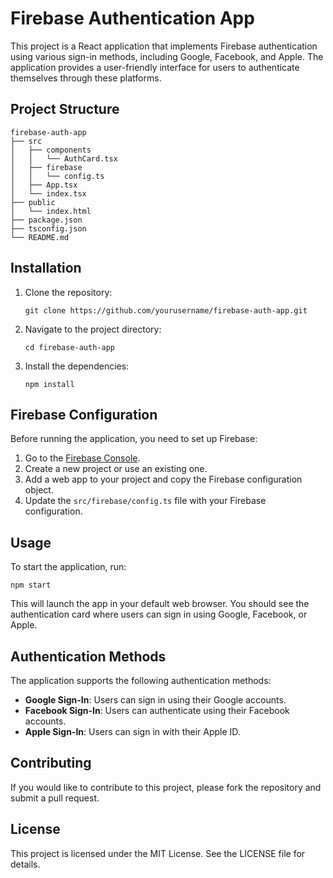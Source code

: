 # Firebase Authentication App

This project is a React application that implements Firebase authentication using various sign-in methods, including Google, Facebook, and Apple. The application provides a user-friendly interface for users to authenticate themselves through these platforms.

## Project Structure

```
firebase-auth-app
├── src
│   ├── components
│   │   └── AuthCard.tsx
│   ├── firebase
│   │   └── config.ts
│   ├── App.tsx
│   └── index.tsx
├── public
│   └── index.html
├── package.json
├── tsconfig.json
└── README.md
```

## Installation

1. Clone the repository:
   ```
   git clone https://github.com/yourusername/firebase-auth-app.git
   ```

2. Navigate to the project directory:
   ```
   cd firebase-auth-app
   ```

3. Install the dependencies:
   ```
   npm install
   ```

## Firebase Configuration

Before running the application, you need to set up Firebase:

1. Go to the [Firebase Console](https://console.firebase.google.com/).
2. Create a new project or use an existing one.
3. Add a web app to your project and copy the Firebase configuration object.
4. Update the `src/firebase/config.ts` file with your Firebase configuration.

## Usage

To start the application, run:

```
npm start
```

This will launch the app in your default web browser. You should see the authentication card where users can sign in using Google, Facebook, or Apple.

## Authentication Methods

The application supports the following authentication methods:

- **Google Sign-In**: Users can sign in using their Google accounts.
- **Facebook Sign-In**: Users can authenticate using their Facebook accounts.
- **Apple Sign-In**: Users can sign in with their Apple ID.

## Contributing

If you would like to contribute to this project, please fork the repository and submit a pull request.

## License

This project is licensed under the MIT License. See the LICENSE file for details.